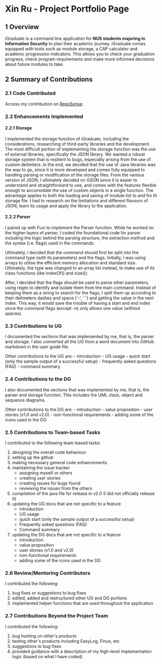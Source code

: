 # Xin Ru - Project Portfolio Page

## 1 Overview

iGraduate is a command line application for <b>NUS students majoring in Information Security</b> to plan their academic journey. iGraduate comes equipped with tools such as module storage, a CAP calculator and academic progression indicators. This allows you to check your graduation progress, check program requirements and make more informed decisions about future modules to take. 

## 2 Summary of Contributions

### 2.1 Code Contributed

Access my contribution on [RepoSense](https://nus-cs2113-ay2021s2.github.io/tp-dashboard/?search=xseh&sort=groupTitle&sortWithin=title&since=2021-03-05&timeframe=commit&mergegroup=&groupSelect=groupByRepos&breakdown=false&tabOpen=true&tabType=authorship&tabAuthor=xseh&tabRepo=AY2021S2-CS2113T-W09-2%2Ftp%5Bmaster%5D&authorshipIsMergeGroup=false&authorshipFileTypes=docs~functional-code~test-code~other). 

### 2.2 Enhancements Implemented

#### 2.2.1 Storage

I implemented the storage function of iGraduate, including the considerations, researching of third-party libraries and the development. 
The most difficult portion of implementing the storage function was the use of external libraries, specifically the JSON library.  We wanted a robust storage system that is resilient to bugs, especially arising from the use of custom delimiters. In the end, we decided that the use of Java libraries was the way to go, since it is more developed and comes fully equipped to handling parsing or modification of the storage files. From the various version of JSON, I ultimately decided on GSON since it is easier to understand and straightforward to use, and comes with the features flexible enough to accomodate the use of custom objects in a single function. The advantage applies to both the loading and saving of module list to and fro th storage file. I had to research on the limitations and different flavours of JSON, learn its usage and apply the library to the application. 

#### 2.2.2 Parser

I paired up with Fuxi to implement the Parser function. While he worked on the higher layers of parser, I coded the foundational code for parser including the logic behind the parsing structure, the extraction method and the syntax (i.e. flags) used in the commands. 

Ultimately, I decided that the command should first be split into the command type (with its parameters) and the flags. Initially, I was using arrays to utilise the efficient memory allocation and standard size. Ultimately, the type was changed to an array list instead, to make use of its class functions (like indexOf() and size()). 

After, I decided that the flags should be used to parse other parameters, using regex to identify and isolate them from the main command. Instead of keeping them as a string to search for the flags, I split them up according to their delimeters dashes and space ('-', ' ') and getting the value in the next index. This way, it would save the trouble of having a start and end index since the command flags (except -n) only allows one value (without spaces). 

### 2.3 Contributions to UG

I documented the sections that was implemented by me, that is, the parser and storage. I also converted all the UG from a word document into GitHub markdown in the user guide file. 

Other contributions to the UG are:
    - introduction
    - UG usage
    - quick start (only the sample output of a successful setup)
    - frequently asked questions (FAQ)
    - command summary 

### 2.4 Contributions to the DG

I also documented the sections that was implemented by me, that is, the parser and storage function. This includes the UML class, object and sequence diagrams.

Other contributions to the DG are: 
    - introduction
    - value proposition
    - user stories (v1.0 and v2.0)
    - non-functional requirements
    - adding some of the icons used in the DG

### 2.5 Contributions to Team-based Tasks 

I contributed to the following team-based tasks:
1. designing the overall code behaviour 
1. setting up the github
1. making necessary general code enhancements
1. maintaining the issue tracker 
    - assigning myself or others
    - creating user stories
    - creating issues for bugs found
    - reviewing the issues from the others  
1. compilation of the java file for release in v2.0 (I did not officially release it)
1. updating the UG docs that are not specific to a feature 
    - introduction
    - UG usage
    - quick start (only the sample output of a successful setup)
    - Frequently asked questions (FAQ)
    - Command summary 
1. updating the DG docs that are not specific to a feature 
    - introduction
    - value proposition
    - user stories (v1.0 and v2.0)
    - non-functional requirements
    - adding some of the icons used in the DG

### 2.6 Review/Mentoring Contributors

I contributed the following: 
1. bug fixes or suggestions to bug fixes
1. edited, added and restructured other UG and DG portions
1. implemented helper functions that are used throughout the application

### 2.7 Contributions Beyond the Project Team

I contributed the following: 
1. bug hunting on other's products
1. testing other's products including EasyLog, Finux, etc. 
1. suggestions to bug fixes
1. provided guidance with a description of my high-level implementation logic (based on what I have coded)